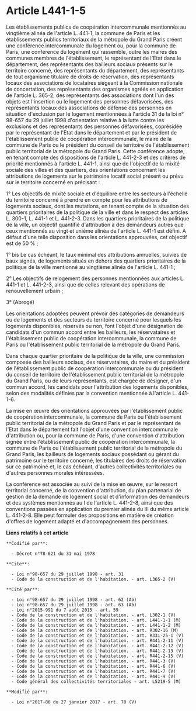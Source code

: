 # Article L441-1-5

Les établissements publics de coopération intercommunale mentionnés au vingtième alinéa de l'article L. 441-1, la commune de
Paris et les établissements publics territoriaux de la métropole du Grand Paris créent une conférence intercommunale du
logement ou, pour la commune de Paris, une conférence du logement qui rassemble, outre les maires des communes membres de
l'établissement, le représentant de l'Etat dans le département, des représentants des bailleurs sociaux présents sur le
territoire concerné, des représentants du département, des représentants de tout organisme titulaire de droits de
réservation, des représentants locaux des associations de locataires siégeant à la Commission nationale de concertation, des
représentants des organismes agréés en application de l'article L. 365-2, des représentants des associations dont l'un des
objets est l'insertion ou le logement des personnes défavorisées, des représentants locaux des associations de défense des
personnes en situation d'exclusion par le logement mentionnées à l'article 31 de la loi n° 98-657 du 29 juillet 1998
d'orientation relative à la lutte contre les exclusions et des représentants des personnes défavorisées, coprésidée par le
représentant de l'Etat dans le département et par le président de l'établissement public de coopération intercommunale, le
maire de la commune de Paris ou le président du conseil de territoire de l'établissement public territorial de la métropole
du Grand Paris. Cette conférence adopte, en tenant compte des dispositions de l'article L. 441-2-3 et des critères de
priorité mentionnés à l'article L. 441-1, ainsi que de l'objectif de la mixité sociale des villes et des quartiers, des
orientations concernant les attributions de logements sur le patrimoine locatif social présent ou prévu sur le territoire
concerné en précisant : 

1° Les objectifs de mixité sociale et d'équilibre entre les secteurs à l'échelle du territoire concerné à prendre en compte
pour les attributions de logements sociaux, dont les mutations, en tenant compte de la situation des quartiers prioritaires
de la politique de la ville et dans le respect des articles L. 300-1, L. 441-1 et L. 441-2-3. Dans les quartiers prioritaires
de la politique de la ville, un objectif quantifié d'attribution à des demandeurs autres que ceux mentionnés au vingt et
unième alinéa de l'article L. 441-1 est défini. A défaut d'une telle disposition dans les orientations approuvées, cet
objectif est de 50 % ; 

1° bis Le cas échéant, le taux minimal des attributions annuelles, suivies de baux signés, de logements situés en dehors des
quartiers prioritaires de la politique de la ville mentionné au vingtième alinéa de l'article L. 441-1 ; 

2° Les objectifs de relogement des personnes mentionnées aux articles L. 441-1 et L. 441-2-3, ainsi que de celles relevant
des opérations de renouvellement urbain ; 

3° (Abrogé) 

Les orientations adoptées peuvent prévoir des catégories de demandeurs ou de logements et des secteurs du territoire concerné
pour lesquels les logements disponibles, réservés ou non, font l'objet d'une désignation de candidats d'un commun accord
entre les bailleurs, les réservataires et l'établissement public de coopération intercommunale, la commune de Paris ou
l'établissement public territorial de la métropole du Grand Paris. 

Dans chaque quartier prioritaire de la politique de la ville, une commission composée des bailleurs sociaux, des
réservataires, du maire et du président de l'établissement public de coopération intercommunale ou du président du conseil de
territoire de l'établissement public territorial de la métropole du Grand Paris, ou de leurs représentants, est chargée de
désigner, d'un commun accord, les candidats pour l'attribution des logements disponibles, selon des modalités définies par la
convention mentionnée à l'article L. 441-1-6. 

La mise en œuvre des orientations approuvées par l'établissement public de coopération intercommunale, la commune de Paris ou
l'établissement public territorial de la métropole du Grand Paris et par le représentant de l'Etat dans le département fait
l'objet d'une convention intercommunale d'attribution ou, pour la commune de Paris, d'une convention d'attribution signée
entre l'établissement public de coopération intercommunale, la commune de Paris ou l'établissement public territorial de la
métropole du Grand Paris, les bailleurs de logements sociaux possédant ou gérant du patrimoine sur le territoire concerné,
les titulaires des droits de réservation sur ce patrimoine et, le cas échéant, d'autres collectivités territoriales ou
d'autres personnes morales intéressées. 

La conférence est associée au suivi de la mise en œuvre, sur le ressort territorial concerné, de la convention d'attribution,
du plan partenarial de gestion de la demande de logement social et d'information des demandeurs et des systèmes mentionnés au
I de l'article L. 441-2-8, ainsi que des conventions passées en application du premier alinéa du III du même article L.
441-2-8. Elle peut formuler des propositions en matière de création d'offres de logement adapté et d'accompagnement des
personnes.

**Liens relatifs à cet article**

	**Codifié par**:

	  - Décret n°78-621 du 31 mai 1978

	**Cite**:

	  - Loi n°98-657 du 29 juillet 1998 - art. 31
	  - Code de la construction et de l'habitation. - art. L365-2 (V)

	**Cité par**:

	  - Loi n°98-657 du 29 juillet 1998 - art. 62 (Ab)
	  - Loi n°98-657 du 29 juillet 1998 - art. 63 (Ab)
	  - Loi n°2015-991 du 7 août 2015 - art. 59
	  - Code de la construction et de l'habitation. - art. L302-1 (V)
	  - Code de la construction et de l'habitation. - art. L441-1-1 (M)
	  - Code de la construction et de l'habitation. - art. L441-1-2 (M)
	  - Code de la construction et de l'habitation. - art. R302-16 (M)
	  - Code de la construction et de l'habitation. - art. R331-25-1 (V)
	  - Code de la construction et de l'habitation. - art. R441-2-11 (V)
	  - Code de la construction et de l'habitation. - art. R441-2-12 (V)
	  - Code de la construction et de l'habitation. - art. R441-2-13 (V)
	  - Code de la construction et de l'habitation. - art. R441-2-15 (V)
	  - Code de la construction et de l'habitation. - art. R441-3 (V)
	  - Code de la construction et de l'habitation. - art. R441-6 (V)
	  - Code de la construction et de l'habitation. - art. R441-7 (V)
	  - Code de la construction et de l'habitation. - art. R441-9 (V)
	  - Code général des collectivités territoriales - art. L5219-5 (M)

	**Modifié par**:

	  - Loi n°2017-86 du 27 janvier 2017 - art. 70 (V)
